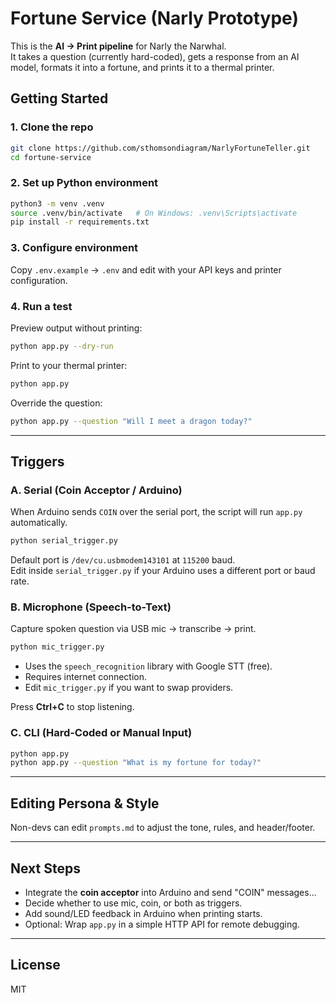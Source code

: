 # Fortune Service (Narly Prototype)

This is the **AI → Print pipeline** for Narly the Narwhal.  
It takes a question (currently hard-coded), gets a response from an AI model, formats it into a fortune, and prints it to a thermal printer.

## Getting Started

### 1. Clone the repo
```bash
git clone https://github.com/sthomsondiagram/NarlyFortuneTeller.git
cd fortune-service
```

### 2. Set up Python environment
```bash
python3 -m venv .venv
source .venv/bin/activate   # On Windows: .venv\Scripts\activate
pip install -r requirements.txt
```

### 3. Configure environment
Copy `.env.example` → `.env` and edit with your API keys and printer configuration.

### 4. Run a test
Preview output without printing:
```bash
python app.py --dry-run
```

Print to your thermal printer:
```bash
python app.py
```

Override the question:
```bash
python app.py --question "Will I meet a dragon today?"
```

---

## Triggers

### A. Serial (Coin Acceptor / Arduino)
When Arduino sends `COIN` over the serial port, the script will run `app.py` automatically.

```bash
python serial_trigger.py
```

Default port is `/dev/cu.usbmodem143101` at `115200` baud.  
Edit inside `serial_trigger.py` if your Arduino uses a different port or baud rate.

### B. Microphone (Speech-to-Text)
Capture spoken question via USB mic → transcribe → print.

```bash
python mic_trigger.py
```

- Uses the `speech_recognition` library with Google STT (free).  
- Requires internet connection.  
- Edit `mic_trigger.py` if you want to swap providers.  

Press **Ctrl+C** to stop listening.

### C. CLI (Hard-Coded or Manual Input)
```bash
python app.py
python app.py --question "What is my fortune for today?"
```

---

## Editing Persona & Style
Non-devs can edit `prompts.md` to adjust the tone, rules, and header/footer.

---

## Next Steps
- Integrate the **coin acceptor** into Arduino and send "COIN" messages...  
- Decide whether to use mic, coin, or both as triggers.  
- Add sound/LED feedback in Arduino when printing starts.  
- Optional: Wrap `app.py` in a simple HTTP API for remote debugging.

---

## License
MIT

